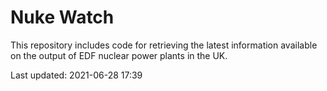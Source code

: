 # Nuke Watch

This repository includes code for retrieving the latest information available on the output of EDF nuclear power plants in the UK.

Last updated: 2021-06-28 17:39